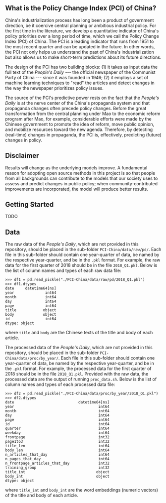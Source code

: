 What is the Policy Change Index (PCI) of China?
-----------------------------------------------
China's industrialization process has long been a product of government direction, be it coercive central planning or ambitious industrial policy. For the first time in the literature, we develop a quantitative indicator of China's policy priorities over a long period of time, which we call the Policy Change Index (PCI) of China. The PCI is a leading indicator that runs from 1951 to the most recent quarter and can be updated in the future. In other words, the PCI not only helps us understand the past of China's industrialization but also allows us to make short-term predictions about its future directions.

The design of the PCI has two building blocks: (1) it takes as input data the full text of the *People's Daily* --- the official newspaper of the Communist Party of China --- since it was founded in 1946; (2) it employs a set of machine learning techniques to "read" the articles and detect changes in the way the newspaper prioritizes policy issues.

The source of the PCI's predictive power rests on the fact that the *People's Daily* is at the nerve center of the China's propaganda system and that propaganda changes often precede policy changes. Before the great transformation from the central planning under Mao to the economic reform program after Mao, for example, considerable efforts were made by the Chinese government to promote the idea of reform, move public opinion, and mobilize resources toward the new agenda. Therefore, by detecting (real-time) changes in propaganda, the PCI is, effectively, predicting (future) changes in policy.


Disclaimer
----------
Results will change as the underlying models improve. A fundamental reason for adopting open source methods in this project is so that people from all backgrounds can contribute to the models that our society uses to assess and predict changes in public policy; when community-contributed improvements are incorporated, the model will produce better results.


Getting Started
---------------
TODO


Data
----
The raw data of the *People's Daily*, which are not provided in this repository, should be placed in the sub-folder ```PCI-China/data/raw/pd/```. Each file in this sub-folder should contain one year-quarter of data, be named by the respective year-quarter, and be in the ```.pkl``` format. For example, the raw data for the first quarter of 2018 should be in the file ```2018_Q1.pkl```. Below is the list of column names and types of each raw data file:
```{python}
>>> df1 = pd.read_pickle("./PCI-China/data/raw/pd/2018_Q1.pkl")
>>> df1.dtypes
date     datetime64[ns]
year              int64
month             int64
day               int64
page              int64
title            object
body             object
id                int64
dtype: object
```
where ```title``` and ```body``` are the Chinese texts of the title and body of each article.

The processed data of the *People's Daily*, which are not provided in this repository, should be placed in the sub-folder ```PCI-China/data/proc/by_year/```. Each file in this sub-folder should contain one year-quarter of data, be named by the respective year-quarter, and be in the ```.pkl``` format. For example, the processed data for the first quarter of 2018 should be in the file ```2018_Q1.pkl```. Provided with the raw data, the processed data are the output of running ```proc_data.sh```. Below is the list of column names and types of each processed data file:
```{python}
>>> df2 = pd.read_pickle("./PCI-China/data/proc/by_year/2018_Q1.pkl")
>>> df2.dtypes
date                             datetime64[ns]
year                                      int64
month                                     int64
day                                       int64
page                                      int64
id                                        int64
quarter                                   int64
weekday                                   int64
frontpage                                 int32
page1to3                                  int32
title_len                                 int64
body_len                                  int64
n_articles_that_day                       int64
n_pages_that_day                          int64
n_frontpage_articles_that_day             int32
training_group                            int32
title_int                                object
body_int                                 object
dtype: object
```
where ```title_int``` and ```body_int``` are the word embeddings (numeric vectors) of the title and body of each article.
